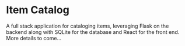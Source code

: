 # Item Catalog

A full stack application for cataloging items, leveraging Flask on the backend along with SQLite for the database and React
for the front end. More details to come...
